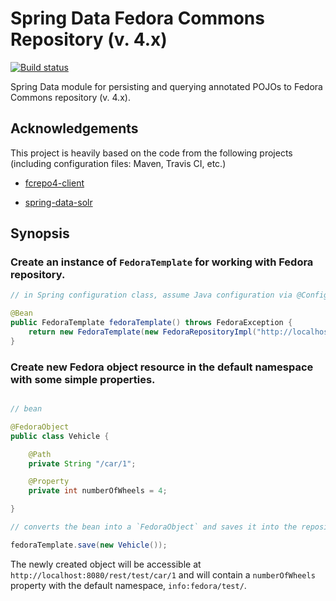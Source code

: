 # Spring Data Fedora Commons Repository (v. 4.x)

[![Build status](https://travis-ci.org/gushakov/spring-data-fcrepo4.svg?branch=master)](https://travis-ci.org/gushakov/spring-data-fcrepo4)

Spring Data module for persisting and querying annotated POJOs to Fedora Commons repository (v. 4.x).

## Acknowledgements

This project is heavily based on the code from the following projects (including configuration files: Maven, Travis CI, etc.)

 * [fcrepo4-client](https://github.com/fcrepo4-labs/fcrepo4-client)

 * [spring-data-solr](https://github.com/spring-projects/spring-data-solr)

## Synopsis

### Create an instance of `FedoraTemplate` for working with Fedora repository.

```java
// in Spring configuration class, assume Java configuration via @Configuration annotation

@Bean
public FedoraTemplate fedoraTemplate() throws FedoraException {
    return new FedoraTemplate(new FedoraRepositoryImpl("http://localhost:8080/rest"));
}
```

### Create new Fedora object resource in the default namespace with some simple properties.

```java

// bean

@FedoraObject
public class Vehicle {

    @Path
    private String "/car/1";

    @Property
    private int numberOfWheels = 4;

}

// converts the bean into a `FedoraObject` and saves it into the repository

fedoraTemplate.save(new Vehicle());
```

The newly created object will be accessible at `http://localhost:8080/rest/test/car/1` and will contain a `numberOfWheels`
property with the default namespace, `info:fedora/test/`.